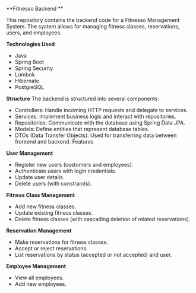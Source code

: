 **Fitnesso Backend **

This repository contains the backend code for a Fitnesso Management System. The system allows for managing fitness classes, reservations, users, and employees.

**Technologies Used**

* Java
* Spring Boot
* Spring Security
* Lombok
* Hibernate
* PostgreSQL

**Structure**
The backend is structured into several components:

* Controllers: Handle incoming HTTP requests and delegate to services.
* Services: Implement business logic and interact with repositories.
* Repositories: Communicate with the database using Spring Data JPA.
* Models: Define entities that represent database tables.
* DTOs (Data Transfer Objects): Used for transferring data between frontend and backend.
Features

**User Management**

* Register new users (customers and employees).
* Authenticate users with login credentials.
* Update user details.
* Delete users (with constraints).

**Fitness Class Management**

* Add new fitness classes.
* Update existing fitness classes.
* Delete fitness classes (with cascading deletion of related reservations).

**Reservation Management**

* Make reservations for fitness classes.
* Accept or reject reservations.
* List reservations by status (accepted or not accepted) and user.

**Employee Management**

* View all employees.
* Add new employees.
